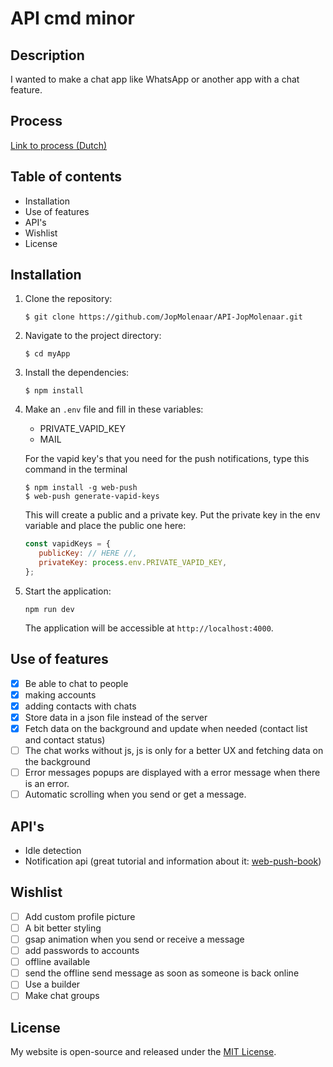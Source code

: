 # API cmd minor

## Description

I wanted to make a chat app like WhatsApp or another app with a chat feature. 

## Process

[Link to process (Dutch) ](https://processjournal-jopmolenaar.onrender.com/processAPI)

## Table of contents

- Installation
- Use of features
- API's
- Wishlist
- License

## Installation

1. Clone the repository:

    ```
    $ git clone https://github.com/JopMolenaar/API-JopMolenaar.git
    ```
2. Navigate to the project directory:

   ```
   $ cd myApp
   ```

3. Install the dependencies:

   ```
   $ npm install
   ```

4. Make an `.env` file and fill in these variables:
   
   - PRIVATE_VAPID_KEY
   - MAIL

   For the vapid key's that you need for the push notifications, type this command in the terminal
   ```
   $ npm install -g web-push
   $ web-push generate-vapid-keys
   ```
   This will create a public and a private key. Put the private key in the env variable and place the public one here:

   ```js
   const vapidKeys = {
      publicKey: // HERE //,
      privateKey: process.env.PRIVATE_VAPID_KEY,
   };
   ```

5. Start the application:

   ```
   npm run dev
   ```

   The application will be accessible at `http://localhost:4000`.

## Use of features

- [x] Be able to chat to people 
- [x] making accounts
- [x] adding contacts with chats
- [x] Store data in a json file instead of the server
- [x] Fetch data on the background and update when needed (contact list and contact status)
- [ ] The chat works without js, js is only for a better UX and fetching data on the background
- [ ] Error messages popups are displayed with a error message when there is an error.
- [ ] Automatic scrolling when you send or get a message. 

<!-- - [x] Als je op mobiel de tekst balk focused, het scherm dan niet moet inzoomen en de header in beeld moet blijven staan.




- [x] messages opslaan op de server -->
<!-- - [x] maak de id als je een account aanmaakt een random nummer van 7 cijfers. Dan zijn de id’s in de url iets veiliger. -->
<!-- 


- [ ] Automatic scrolling when you send or get a message. -->

<!-- // gedaan: local storage dat je in bent gelogd, logd je meteen bij het ops
tarten van de app weer in.
// gedaan: Als iemand uitlogd, local storage removen en sub verwijderen -->

<!-- Alleen noti's sturen als je offline bent.  -->

## API's

- Idle detection
- Notification api (great tutorial and information about it: [web-push-book](https://web-push-book.gauntface.com/))

## Wishlist

- [ ] Add custom profile picture 
- [ ] A bit better styling
- [ ] gsap animation when you send or receive a message 
- [ ] add passwords to accounts
- [ ] offline available
- [ ] send the offline send message as soon as someone is back online
- [ ] Use a builder
- [ ] Make chat groups 

## License

My website is open-source and released under the [MIT License](LICENSE).
